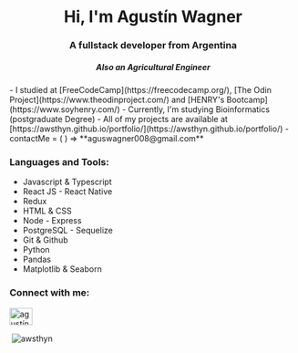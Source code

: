 <h1 align="center">Hi, I'm Agustín Wagner</h1>
<h3 align="center">A fullstack developer from Argentina</h3>
<h5 align="center">Also an Agricultural Engineer</h5>
- I studied at [FreeCodeCamp](https://freecodecamp.org/), [The Odin Project](https://www.theodinproject.com/) and [HENRY's Bootcamp](https://www.soyhenry.com/)
- Currently, I'm studying Bioinformatics (postgraduate Degree)
- All of my projects are available at [https://awsthyn.github.io/portfolio/](https://awsthyn.github.io/portfolio/)
- contactMe = ( ) =>  **aguswagner008@gmail.com**


<h3 align="left">Languages and Tools:</h3>
<ul>
  <li>Javascript & Typescript</li>
  <li>React JS - React Native</li>
  <li>Redux</li>
  <li>HTML & CSS</li>
  <li>Node - Express</li>
  <li>PostgreSQL - Sequelize</li>
  <li>Git & Github</li>
  <li>Python</li>
  <li>Pandas</li>
  <li>Matplotlib & Seaborn</li>
</ul>

<p align="left">
<h3 align="left">Connect with me:</h3>
<a href="https://linkedin.com/in/agustín-wagner" target="blank"><img align="center" src="https://cdn.jsdelivr.net/npm/simple-icons@3.0.1/icons/linkedin.svg" alt="agustín-wagner" height="30" width="40" /></a>
</p>

<p>&nbsp;<img align="center" src="https://github-readme-stats.vercel.app/api?username=awsthyn&show_icons=true" alt="awsthyn" /></p>

